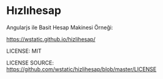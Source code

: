 # Hızlıhesap

Angularjs ile Basit Hesap Makinesi Örneği:

https://wstatic.github.io/hizlihesap/

LICENSE: MIT 

LICENSE SOURCE: https://github.com/wstatic/hizlihesap/blob/master/LICENSE
